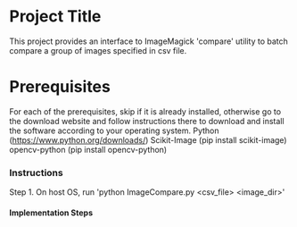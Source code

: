 # Project Title

This project provides an interface to ImageMagick 'compare' utility to batch compare a group of images specified in csv file.

# Prerequisites
For each of the prerequisites, skip if it is already installed, otherwise go to the download website and follow instructions there to download and install the software according to your operating system.
Python (https://www.python.org/downloads/)
Scikit-Image (pip install scikit-image)
opencv-python (pip install opencv-python)

### Instructions

Step 1. 
On host OS, run 'python ImageCompare.py <csv_file> <image_dir>'


#### Implementation Steps


  

  




